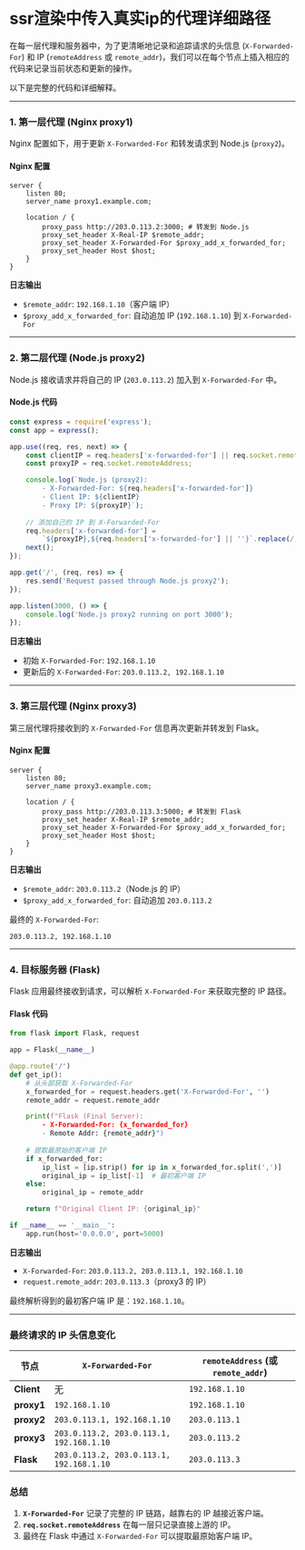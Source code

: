 # ssr渲染中传入真实ip的代理详细路径

在每一层代理和服务器中，为了更清晰地记录和追踪请求的头信息 (`X-Forwarded-For`) 和 IP (`remoteAddress` 或 `remote_addr`)，我们可以在每个节点上插入相应的代码来记录当前状态和更新的操作。

以下是完整的代码和详细解释。

---

### 1. **第一层代理 (Nginx proxy1)**

Nginx 配置如下，用于更新 `X-Forwarded-For` 和转发请求到 Node.js (`proxy2`)。

#### **Nginx 配置**

```nginx
server {
    listen 80;
    server_name proxy1.example.com;

    location / {
        proxy_pass http://203.0.113.2:3000; # 转发到 Node.js
        proxy_set_header X-Real-IP $remote_addr;
        proxy_set_header X-Forwarded-For $proxy_add_x_forwarded_for;
        proxy_set_header Host $host;
    }
}
```

**日志输出**

- `$remote_addr`: `192.168.1.10`（客户端 IP）
- `$proxy_add_x_forwarded_for`: 自动追加 IP (`192.168.1.10`) 到 `X-Forwarded-For`

---

### 2. **第二层代理 (Node.js proxy2)**

Node.js 接收请求并将自己的 IP (`203.0.113.2`) 加入到 `X-Forwarded-For` 中。

#### **Node.js 代码**

```javascript
const express = require('express');
const app = express();

app.use((req, res, next) => {
    const clientIP = req.headers['x-forwarded-for'] || req.socket.remoteAddress;
    const proxyIP = req.socket.remoteAddress;

    console.log(`Node.js (proxy2):
        - X-Forwarded-For: ${req.headers['x-forwarded-for']}
        - Client IP: ${clientIP}
        - Proxy IP: ${proxyIP}`);
    
    // 添加自己的 IP 到 X-Forwarded-For
    req.headers['x-forwarded-for'] = 
        `${proxyIP},${req.headers['x-forwarded-for'] || ''}`.replace(/,$/, '');
    next();
});

app.get('/', (req, res) => {
    res.send('Request passed through Node.js proxy2');
});

app.listen(3000, () => {
    console.log('Node.js proxy2 running on port 3000');
});
```

**日志输出**

- 初始 `X-Forwarded-For`: `192.168.1.10`
- 更新后的 `X-Forwarded-For`: `203.0.113.2, 192.168.1.10`

---

### 3. **第三层代理 (Nginx proxy3)**

第三层代理将接收到的 `X-Forwarded-For` 信息再次更新并转发到 Flask。

#### **Nginx 配置**

```nginx
server {
    listen 80;
    server_name proxy3.example.com;

    location / {
        proxy_pass http://203.0.113.3:5000; # 转发到 Flask
        proxy_set_header X-Real-IP $remote_addr;
        proxy_set_header X-Forwarded-For $proxy_add_x_forwarded_for;
        proxy_set_header Host $host;
    }
}
```

**日志输出**

- `$remote_addr`: `203.0.113.2`（Node.js 的 IP）
- `$proxy_add_x_forwarded_for`: 自动追加 `203.0.113.2`

最终的 `X-Forwarded-For`:

```
203.0.113.2, 192.168.1.10
```

---

### 4. **目标服务器 (Flask)**

Flask 应用最终接收到请求，可以解析 `X-Forwarded-For` 来获取完整的 IP 路径。

#### **Flask 代码**

```python
from flask import Flask, request

app = Flask(__name__)

@app.route('/')
def get_ip():
    # 从头部获取 X-Forwarded-For
    x_forwarded_for = request.headers.get('X-Forwarded-For', '')
    remote_addr = request.remote_addr

    print(f"Flask (Final Server):
        - X-Forwarded-For: {x_forwarded_for}
        - Remote Addr: {remote_addr}")
    
    # 提取最原始的客户端 IP
    if x_forwarded_for:
        ip_list = [ip.strip() for ip in x_forwarded_for.split(',')]
        original_ip = ip_list[-1]  # 最初客户端 IP
    else:
        original_ip = remote_addr

    return f"Original Client IP: {original_ip}"

if __name__ == '__main__':
    app.run(host='0.0.0.0', port=5000)
```

**日志输出**

- `X-Forwarded-For`: `203.0.113.2, 203.0.113.1, 192.168.1.10`
- `request.remote_addr`: `203.0.113.3`（proxy3 的 IP）

最终解析得到的最初客户端 IP 是：`192.168.1.10`。

---

### **最终请求的 IP 头信息变化**

| 节点          | `X-Forwarded-For`                     | `remoteAddress` (或 `remote_addr`)  |
|---------------|---------------------------------------|-------------------------------------|
| **Client**    | 无                                    | `192.168.1.10`                     |
| **proxy1**    | `192.168.1.10`                        | `192.168.1.10`                     |
| **proxy2**    | `203.0.113.1, 192.168.1.10`           | `203.0.113.1`                      |
| **proxy3**    | `203.0.113.2, 203.0.113.1, 192.168.1.10` | `203.0.113.2`                      |
| **Flask**     | `203.0.113.2, 203.0.113.1, 192.168.1.10` | `203.0.113.3`                      |

### 总结

1. **`X-Forwarded-For`** 记录了完整的 IP 链路，越靠右的 IP 越接近客户端。
2. **`req.socket.remoteAddress`** 在每一层只记录直接上游的 IP。
3. 最终在 Flask 中通过 `X-Forwarded-For` 可以提取最原始客户端 IP。
